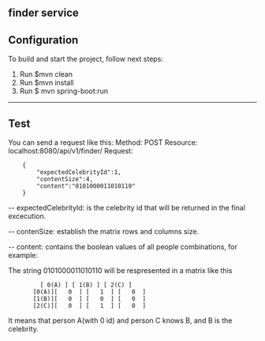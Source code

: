 **finder service**
---

## Configuration

To build and start the project, follow next steps:

1. Run $mvn clean
2. Run $mvn install
3. Run $ mvn spring-boot:run 

---

## Test

You can send a request like this:
Method: POST
Resource: localhost:8080/api/v1/finder/
Request:
```
	{
		"expectedCelebrityId":1,
		"contentSize":4,
		"content":"0101000011010110"
	}
```
-- expectedCelebrityId: is the celebrity id that will be returned in the final excecution.

-- contenSize: establish the matrix rows and columns size.

-- content: contains the boolean values of all people combinations, for example:

The string 0101000011010110 will be respresented in a matrix like this
```
		 [ 0(A) ] [ 1(B) ] [ 2(C) ]
	   [0(A)][   0  ] [   1  ] [   0  ]
	   [1(B)][   0  ] [   0  ] [   0  ]
	   [2(C)][   0  ] [   1  ] [   0  ]
```
It means that person A(with 0 id) and person C knows B, and B is the celebrity.
